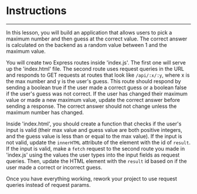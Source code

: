 # Instructions  

---

In this lesson, you will build an application that
allows users to pick a maximum number and then
guess at the correct value. The correct answer is
calculated on the backend as a random value between
1 and the maximum value.

You will create two Express routes inside 'index.js'. The
first one will serve up the 'index.html' file. The second route
uses request queries in the URL and responds to GET requests 
at routes that look like `/api/:x/:y`, where x is the max 
number and y is the user's guess.
This route should respond by sending a boolean true if the
user made a correct guess or a boolean false if the user's guess
was not correct. If the user has changed their maximum value or made a 
new maximum value, update the correct answer before sending a response.
The correct answer should not change unless the maximum number has
changed.

Inside 'index.html', you should create a function
that checks if the user's input is valid (their max value
and guess value are both positive integers, and the guess
value is less than or equal to the max value). If the input
is not valid, update the `innerHTML` attribute of the element
with the id of `result`. If the input is valid, make
a `fetch` request to the second route
you made in 'index.js' using the values the user types into the 
input fields as request queries. Then, update
the HTML element with the `result` id based on
if the user made a correct or incorrect guess.

Once you have everything working, rework your project to use request
queries instead of request params. 